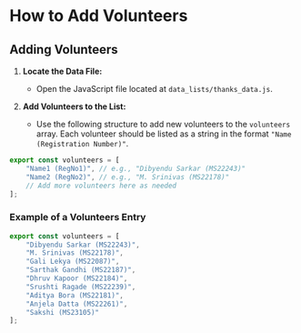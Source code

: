 # How to Add Volunteers

## Adding Volunteers

1. **Locate the Data File:**
   - Open the JavaScript file located at `data_lists/thanks_data.js`.

2. **Add Volunteers to the List:**
   - Use the following structure to add new volunteers to the `volunteers` array. Each volunteer should be listed as a string in the format `"Name (Registration Number)"`.

```javascript
export const volunteers = [
    "Name1 (RegNo1)", // e.g., "Dibyendu Sarkar (MS22243)"
    "Name2 (RegNo2)", // e.g., "M. Srinivas (MS22178)"
    // Add more volunteers here as needed
];
```

### Example of a Volunteers Entry

```javascript
export const volunteers = [
    "Dibyendu Sarkar (MS22243)",
    "M. Srinivas (MS22178)",
    "Gali Lekya (MS22087)",
    "Sarthak Gandhi (MS22187)",
    "Dhruv Kapoor (MS22184)",
    "Srushti Ragade (MS22239)",
    "Aditya Bora (MS22181)",
    "Anjela Datta (MS22261)",
    "Sakshi (MS23105)"
];
```